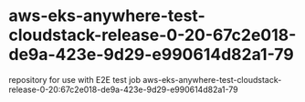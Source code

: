 # aws-eks-anywhere-test-cloudstack-release-0-20-67c2e018-de9a-423e-9d29-e990614d82a1-79
repository for use with E2E test job aws-eks-anywhere-test-cloudstack-release-0-20:67c2e018-de9a-423e-9d29-e990614d82a1-79
